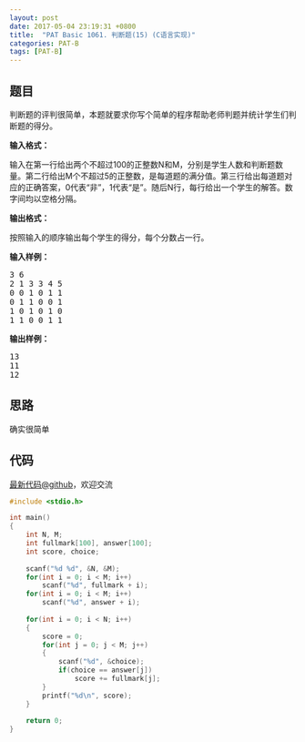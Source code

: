 ```yaml
---
layout: post
date: 2017-05-04 23:19:31 +0800
title:  "PAT Basic 1061. 判断题(15) (C语言实现)"
categories: PAT-B
tags: [PAT-B]
---
```


## 题目

<div id="problemContent">
<p>判断题的评判很简单，本题就要求你写个简单的程序帮助老师判题并统计学生们判断题的得分。
</p>
<p><b>
输入格式：
</b></p>
<p>
输入在第一行给出两个不超过100的正整数N和M，分别是学生人数和判断题数量。第二行给出M个不超过5的正整数，是每道题的满分值。第三行给出每道题对应的正确答案，0代表“非”，1代表“是”。随后N行，每行给出一个学生的解答。数字间均以空格分隔。
</p>
<p><b>
输出格式：
</b></p>
<p>
按照输入的顺序输出每个学生的得分，每个分数占一行。
</p>
<b>输入样例：</b><pre>
3 6
2 1 3 3 4 5
0 0 1 0 1 1
0 1 1 0 0 1
1 0 1 0 1 0
1 1 0 0 1 1
</pre>
<b>输出样例：</b><pre>
13
11
12
</pre>
</div>

## 思路

确实很简单

## 代码

[最新代码@github](https://github.com/OliverLew/PAT/blob/master/PATBasic/1061.c)，欢迎交流
```c
#include <stdio.h>

int main()
{
    int N, M;
    int fullmark[100], answer[100];
    int score, choice;
    
    scanf("%d %d", &N, &M);
    for(int i = 0; i < M; i++)  
        scanf("%d", fullmark + i);
    for(int i = 0; i < M; i++)  
        scanf("%d", answer + i);
    
    for(int i = 0; i < N; i++)
    {
        score = 0;
        for(int j = 0; j < M; j++)  
        {
            scanf("%d", &choice);
            if(choice == answer[j])     
                score += fullmark[j];
        }
        printf("%d\n", score);
    }
    
    return 0;
}

```